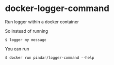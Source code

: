 docker-logger-command
===========================

Run logger within a docker container

So instead of running

    $ logger my message

You can run 

    $ docker run pindar/logger-command --help

